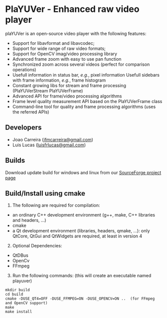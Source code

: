 PlaYUVer - Enhanced raw video player
========


plaYUVer is an open-source video player with the following features:
- Support for libavformat and libavcodec;
- Support for wide range of raw video formats;
- Support for OpenCV imag/video processing library
- Advanced frame zoom with easy to use pan function
- Synchronized zoom across several videos (perfect for comparison operations)
- Usefull information in status bar, *e.g.*, pixel information
    Usefull sidebars with frame information, *e.g.*, frame histogram
- Constant growing libs for stream and frame processing (PlaYUVerStream PlaYUVerFrame)
- Advanced API for frame/video processing algorithms
- Frame level quality measurement API based on the PlaYUVerFrame class
- Command-line tool for quality and frame processing algorithms (uses the referred APIs)


Developers
----------------------------------------------------------------

- Joao Carreira     (jfmcarreira@gmail.com)
- Lui­s Lucas        (luisfrlucas@gmail.com)


Builds
----------------------------------------------------------------
Download update build for windows and linux from our <a href="https://sourceforge.net/projects/playuver/">SourceForge project page</a>


Build/Install using cmake
----------------------------------------------------------------

1. The following are required for compilation:
  - an ordinary C++ development environment (g++, make, C++ libraries and headers, ...)
  - cmake
  - a Qt development environment (libraries, headers, qmake, ...): only QtCore, QtGui and QtWidgets are required, at least in version 4

2. Optional Dependencies:
  - QtDBus
  - OpenCv
  - FFmpeg

3. Run the following commands: (this will create an executable named playuver)
```
mkdir build
cd build
cmake -DUSE_QT4=OFF -DUSE_FFMPEG=ON -DUSE_OPENCV=ON ..  (for FFmpeg and OpenCV support)
make
make install
```
